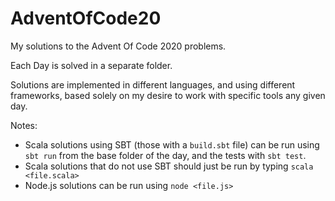 # AdventOfCode20

My solutions to the Advent Of Code 2020 problems.

Each Day is solved in a separate folder.

Solutions are implemented in different languages, and using different frameworks, based solely on my desire to work with specific tools any given day.

Notes:
- Scala solutions using SBT (those with a `build.sbt` file) can be run using `sbt run` from the base folder of the day, and the tests with `sbt test`.
- Scala solutions that do not use SBT should just be run by typing `scala <file.scala>`
- Node.js solutions can be run using `node <file.js>`